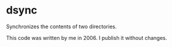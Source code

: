 dsync
=====

Synchronizes the contents of two directories.

This code was written by me in 2006. I publish it without changes.
